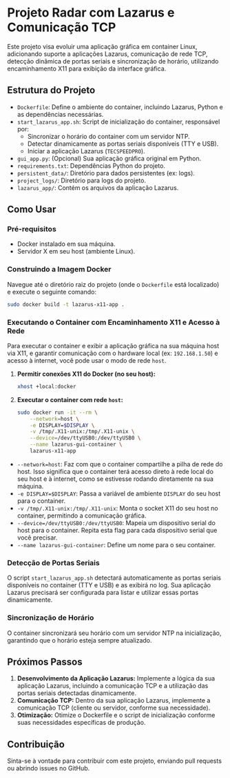# Projeto Radar com Lazarus e Comunicação TCP

Este projeto visa evoluir uma aplicação gráfica em container Linux, adicionando suporte a aplicações Lazarus, comunicação de rede TCP, detecção dinâmica de portas seriais e sincronização de horário, utilizando encaminhamento X11 para exibição da interface gráfica.

## Estrutura do Projeto

- `Dockerfile`: Define o ambiente do container, incluindo Lazarus, Python e as dependências necessárias.
- `start_lazarus_app.sh`: Script de inicialização do container, responsável por:
    - Sincronizar o horário do container com um servidor NTP.
    - Detectar dinamicamente as portas seriais disponíveis (TTY e USB).
    - Iniciar a aplicação Lazarus (`TECSPEEDPRO`).
- `gui_app.py`: (Opcional) Sua aplicação gráfica original em Python.
- `requirements.txt`: Dependências Python do projeto.
- `persistent_data/`: Diretório para dados persistentes (ex: logs).
- `project_logs/`: Diretório para logs do projeto.
- `lazarus_app/`: Contém os arquivos da aplicação Lazarus.

## Como Usar

### Pré-requisitos

- Docker instalado em sua máquina.
- Servidor X em seu host (ambiente Linux).

### Construindo a Imagem Docker

Navegue até o diretório raiz do projeto (onde o `Dockerfile` está localizado) e execute o seguinte comando:

```bash
sudo docker build -t lazarus-x11-app .
```

### Executando o Container com Encaminhamento X11 e Acesso à Rede

Para executar o container e exibir a aplicação gráfica na sua máquina host via X11, e garantir comunicação com o hardware local (ex: `192.168.1.50`) e acesso à internet, você pode usar o modo de rede `host`.

1.  **Permitir conexões X11 do Docker (no seu host):**
    ```bash
    xhost +local:docker
    ```

2.  **Executar o container com rede `host`:**
    ```bash
    sudo docker run -it --rm \
        --network=host \
        -e DISPLAY=$DISPLAY \
        -v /tmp/.X11-unix:/tmp/.X11-unix \
        --device=/dev/ttyUSB0:/dev/ttyUSB0 \
        --name lazarus-gui-container \
        lazarus-x11-app
    ```

- `--network=host`: Faz com que o container compartilhe a pilha de rede do host. Isso significa que o container terá acesso direto à rede local do seu host e à internet, como se estivesse rodando diretamente na sua máquina.
- `-e DISPLAY=$DISPLAY`: Passa a variável de ambiente `DISPLAY` do seu host para o container.
- `-v /tmp/.X11-unix:/tmp/.X11-unix`: Monta o socket X11 do seu host no container, permitindo a comunicação gráfica.
- `--device=/dev/ttyUSB0:/dev/ttyUSB0`: Mapeia um dispositivo serial do host para o container. Repita esta flag para cada dispositivo serial que você precisar.
- `--name lazarus-gui-container`: Define um nome para o seu container.

### Detecção de Portas Seriais

O script `start_lazarus_app.sh` detectará automaticamente as portas seriais disponíveis no container (TTY e USB) e as exibirá no log. Sua aplicação Lazarus precisará ser configurada para listar e utilizar essas portas dinamicamente.

### Sincronização de Horário

O container sincronizará seu horário com um servidor NTP na inicialização, garantindo que o horário esteja sempre atualizado.

## Próximos Passos

1.  **Desenvolvimento da Aplicação Lazarus:** Implemente a lógica da sua aplicação Lazarus, incluindo a comunicação TCP e a utilização das portas seriais detectadas dinamicamente.
2.  **Comunicação TCP:** Dentro da sua aplicação Lazarus, implemente a comunicação TCP (cliente ou servidor, conforme sua necessidade).
3.  **Otimização:** Otimize o Dockerfile e o script de inicialização conforme suas necessidades específicas de produção.

## Contribuição

Sinta-se à vontade para contribuir com este projeto, enviando pull requests ou abrindo issues no GitHub.


